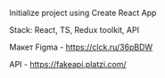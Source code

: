 Initialize project using Create React App

Stack: React, TS, Redux toolkit, API

Макет Figma - https://clck.ru/36pBDW

API - https://fakeapi.platzi.com/
